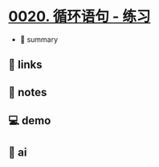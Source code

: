 # [0020. 循环语句 - 练习](https://github.com/Tdahuyou/javascript/tree/main/0020.%20%E5%BE%AA%E7%8E%AF%E8%AF%AD%E5%8F%A5%20-%20%E7%BB%83%E4%B9%A0)

- 📝 summary

## 🔗 links
## 📒 notes
## 💻 demo
## 🤖 ai

